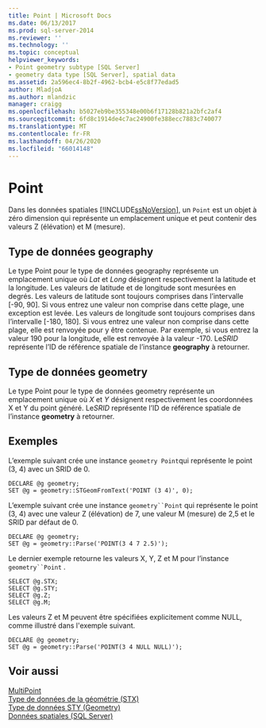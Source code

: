 ```yaml
---
title: Point | Microsoft Docs
ms.date: 06/13/2017
ms.prod: sql-server-2014
ms.reviewer: ''
ms.technology: ''
ms.topic: conceptual
helpviewer_keywords:
- Point geometry subtype [SQL Server]
- geometry data type [SQL Server], spatial data
ms.assetid: 2a596ec4-8b2f-4962-bcb4-e5c8f77edad5
author: MladjoA
ms.author: mlandzic
manager: craigg
ms.openlocfilehash: b5027eb9be355348e00b6f17128b821a2bfc2af4
ms.sourcegitcommit: 6fd8c1914de4c7ac24900fe388ecc7883c740077
ms.translationtype: MT
ms.contentlocale: fr-FR
ms.lasthandoff: 04/26/2020
ms.locfileid: "66014148"
---
```

# <a name="point"></a>Point
  Dans les données spatiales [!INCLUDE[ssNoVersion](../../includes/ssnoversion-md.md)], un `Point` est un objet à zéro dimension qui représente un emplacement unique et peut contenir des valeurs Z (élévation) et M (mesure).  
  
## <a name="geography-data-type"></a>Type de données geography  
 Le type Point pour le type de données geography représente un emplacement unique où *Lat* et *Long* désignent respectivement la latitude et la longitude. Les valeurs de latitude et de longitude sont mesurées en degrés. Les valeurs de latitude sont toujours comprises dans l’intervalle [-90, 90]. Si vous entrez une valeur non comprise dans cette plage, une exception est levée. Les valeurs de longitude sont toujours comprises dans l’intervalle [-180, 180]. Si vous entrez une valeur non comprise dans cette plage, elle est renvoyée pour y être contenue. Par exemple, si vous entrez la valeur 190 pour la longitude, elle est renvoyée à la valeur -170. Le*SRID* représente l’ID de référence spatiale de l’instance **geography** à retourner.  
  
## <a name="geometry-data-type"></a>Type de données geometry  
 Le type Point pour le type de données geometry représente un emplacement unique où *X* et *Y* désignent respectivement les coordonnées X et Y du point généré. Le*SRID* représente l’ID de référence spatiale de l’instance **geometry** à retourner.  
  
## <a name="examples"></a>Exemples  
 L’exemple suivant crée une instance `geometry Point`qui représente le point (3, 4) avec un SRID de 0.  
  
```  
DECLARE @g geometry;  
SET @g = geometry::STGeomFromText('POINT (3 4)', 0);  
```  
  
 L’exemple suivant crée une instance `geometry``Point` qui représente le point (3, 4) avec une valeur Z (élévation) de 7, une valeur M (mesure) de 2,5 et le SRID par défaut de 0.  
  
```  
DECLARE @g geometry;  
SET @g = geometry::Parse('POINT(3 4 7 2.5)');  
```  
  
 Le dernier exemple retourne les valeurs X, Y, Z et M pour l’instance `geometry``Point` .  
  
```  
SELECT @g.STX;  
SELECT @g.STY;  
SELECT @g.Z;  
SELECT @g.M;  
```  
  
 Les valeurs Z et M peuvent être spécifiées explicitement comme NULL, comme illustré dans l'exemple suivant.  
  
```  
DECLARE @g geometry;  
SET @g = geometry::Parse('POINT(3 4 NULL NULL)');  
```  
  
## <a name="see-also"></a>Voir aussi  
 [MultiPoint](multipoint.md)   
 [Type de données de la géométrie &#40;STX&#41;](/sql/t-sql/spatial-geometry/stx-geometry-data-type)   
 [Type de données STY &#40;Geometry&#41;](/sql/t-sql/spatial-geometry/sty-geometry-data-type)   
 [Données spatiales &#40;SQL Server&#41;](spatial-data-sql-server.md)  
  
  
